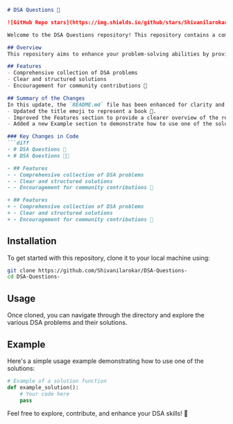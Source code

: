 ```markdown
# DSA Questions 📖

![GitHub Repo stars](https://img.shields.io/github/stars/Shivanilarokar/DSA-Questions-) ![GitHub forks](https://img.shields.io/github/forks/Shivanilarokar/DSA-Questions-) ![GitHub issues](https://img.shields.io/github/issues/Shivanilarokar/DSA-Questions-)

Welcome to the DSA Questions repository! This repository contains a comprehensive collection of Data Structures and Algorithms (DSA) problems, along with clear and structured solutions. It aims to help developers enhance their problem-solving skills and encourage community contributions. 

## Overview
This repository aims to enhance your problem-solving abilities by providing a well-organized collection of DSA problems along with their solutions.

## Features
- Comprehensive collection of DSA problems
- Clear and structured solutions
- Encouragement for community contributions 🤝

## Summary of the Changes
In this update, the `README.md` file has been enhanced for clarity and presentation. The following changes were made:
- Updated the title emoji to represent a book 📖.
- Improved the Features section to provide a clearer overview of the repository's benefits.
- Added a new Example section to demonstrate how to use one of the solutions.

### Key Changes in Code
```diff
- # DSA Questions 🤖
+ # DSA Questions 🤖📖

- ## Features
- - Comprehensive collection of DSA problems
- - Clear and structured solutions
- - Encouragement for community contributions 🤝

+ ## Features
+ - Comprehensive collection of DSA problems
+ - Clear and structured solutions
+ - Encouragement for community contributions 🤝
```

## Installation
To get started with this repository, clone it to your local machine using:

```bash
git clone https://github.com/Shivanilarokar/DSA-Questions-
cd DSA-Questions-
```

## Usage
Once cloned, you can navigate through the directory and explore the various DSA problems and their solutions.

## Example
Here's a simple usage example demonstrating how to use one of the solutions:

```python
# Example of a solution function
def example_solution():
    # Your code here
    pass
```

Feel free to explore, contribute, and enhance your DSA skills! 🚀
```